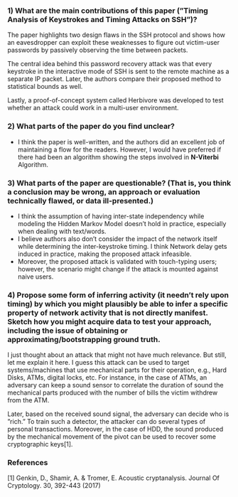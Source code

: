 ### 1) What are the main contributions of this paper (”Timing Analysis of Keystrokes and Timing Attacks on SSH”)?
The paper highlights two design flaws in the SSH protocol and shows how an eavesdropper
can exploit these weaknesses to figure out victim-user passwords by passively observing the time
between packets. 

The central idea behind this password recovery attack was that every keystroke
in the interactive mode of SSH is sent to the remote machine as a separate IP packet. Later, the
authors compare their proposed method to statistical bounds as well. 

Lastly, a proof-of-concept
system called Herbivore was developed to test whether an attack could work in a multi-user
environment.

### 2) What parts of the paper do you find unclear?
- I think the paper is well-written, and the authors did an excellent job of maintaining a
flow for the readers. However, I would have preferred if there had been an algorithm
showing the steps involved in **N-Viterbi** Algorithm.

### 3) What parts of the paper are questionable? (That is, you think a conclusion may be wrong, an approach or evaluation technically flawed, or data ill-presented.)
- I think the assumption of having inter-state independency while modeling the Hidden
Markov Model doesn’t hold in practice, especially when dealing with text/words.
- I believe authors also don’t consider the impact of the network itself while determining
the inter-keystroke timing. I think Network delay gets induced in practice, making the
proposed attack infeasible.
- Moreover, the proposed attack is validated with touch-typing users; however, the scenario
might change if the attack is mounted against naive users.
### 4) Propose some form of inferring activity (it needn’t rely upon timing) by which you might plausibly be able to infer a specific property of network activity that is not directly manifest. Sketch how you might acquire data to test your approach, including the issue of obtaining or approximating/bootstrapping ground truth. 
I just thought about an attack that might not have much relevance. But still, let me explain it
here. I guess this attack can be used to target systems/machines that use mechanical parts for
their operation, e.g., Hard Disks, ATMs, digital locks, etc. For instance, in the case of ATMs,
an adversary can keep a sound sensor to correlate the duration of sound the mechanical parts
produced with the number of bills the victim withdrew from the ATM. 

Later, based on the
received sound signal, the adversary can decide who is ”rich.” To train such a detector, the
attacker can do several types of personal transactions. Moreover, in the case of HDD, the sound
produced by the mechanical movement of the pivot can be used to recover some cryptographic
keys[1].

### References
[1] Genkin, D., Shamir, A. & Tromer, E. Acoustic cryptanalysis. Journal Of Cryptology. 30, 392-443 (2017)
